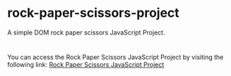 # rock-paper-scissors-project
A simple DOM rock paper scissors JavaScript Project.
#
You can access the Rock Paper Scissors JavaScript Project by visiting the following link: [Rock Paper Scissors JavaScript Project]( https://kondeti41.github.io/Rock-Paper-Scissors/)


 

